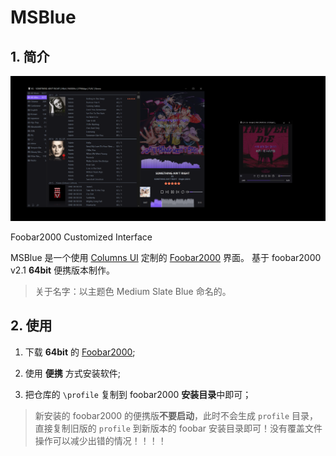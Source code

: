 # MSBlue

## 1. 简介

![](/imgs/UI.png)

Foobar2000 Customized Interface

MSBlue 是一个使用 [Columns UI](https://github.com/reupen/columns_ui) 定制的 [Foobar2000](https://www.foobar2000.org/download) 界面。
基于 foobar2000 v2.1 **64bit** 便携版本制作。

> 关于名字：以主题色 Medium Slate Blue 命名的。

## 2. 使用

1. 下载 **64bit** 的 [Foobar2000](https://www.foobar2000.org/download);

2. 使用 **便携** 方式安装软件;

3. 把仓库的 `\profile` 复制到 foobar2000 **安装目录**中即可；

> 新安装的 foobar2000 的便携版**不要启动**，此时不会生成 `profile` 目录，直接复制旧版的 `profile` 到新版本的 foobar 安装目录即可！没有覆盖文件操作可以减少出错的情况！！！！

